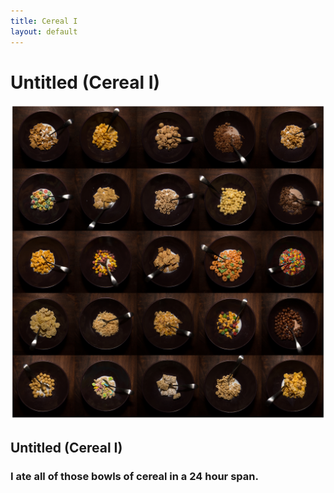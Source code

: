 ```yaml
---
title: Cereal I
layout: default
---
```

<div class="col-md-9 col-md-offset-3">
	<h1>
	Untitled (Cereal I)
	</h1>
	<div class="projects">
		<div class="project-item">
			<a href="img/objects/surreal%20childhood.jpg" data-lightbox="img">
				<img src="img/objects/surreal%20childhood-small.jpg" alt="Bones I">
			</a>
			<h2 class="title">Untitled (Cereal I)</h2>
			<h3>I ate all of those bowls of cereal in a 24 hour span.</h3>
		</div>
	</div>
</div>
